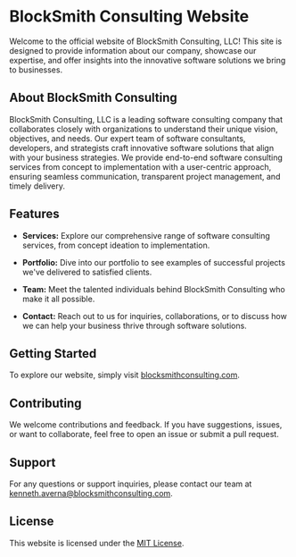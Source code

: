 # BlockSmith Consulting Website

Welcome to the official website of BlockSmith Consulting, LLC! This site is designed to provide information about our company, showcase our expertise, and offer insights into the innovative software solutions we bring to businesses.

## About BlockSmith Consulting

BlockSmith Consulting, LLC is a leading software consulting company that collaborates closely with organizations to understand their unique vision, objectives, and needs. Our expert team of software consultants, developers, and strategists craft innovative software solutions that align with your business strategies. We provide end-to-end software consulting services from concept to implementation with a user-centric approach, ensuring seamless communication, transparent project management, and timely delivery.

## Features

- **Services:** Explore our comprehensive range of software consulting services, from concept ideation to implementation.

- **Portfolio:** Dive into our portfolio to see examples of successful projects we've delivered to satisfied clients.

- **Team:** Meet the talented individuals behind BlockSmith Consulting who make it all possible.

- **Contact:** Reach out to us for inquiries, collaborations, or to discuss how we can help your business thrive through software solutions.

## Getting Started

To explore our website, simply visit [blocksmithconsulting.com](https://www.blocksmithconsulting.com).

## Contributing

We welcome contributions and feedback. If you have suggestions, issues, or want to collaborate, feel free to open an issue or submit a pull request.

## Support

For any questions or support inquiries, please contact our team at [kenneth.averna@blocksmithconsulting.com](mailto:kenneth.averna@blocksmithconsulting.com).

## License

This website is licensed under the [MIT License](LICENSE).
